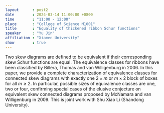 ```yaml
---
layout      : post2
date        : 2024-03-14 11:00:00 +0800
time        : "11:00 - 12:00"
place       : "College of Science M1001"
title       : "Equality of thickened ribbon Schur functions"
speaker     : "Yu Jin"
affiliation : "Xiamen University"
show        : true
---
```


Two skew diagrams are defined to be equivalent if their corresponding skew Schur functions are equal. The equivalence classes for ribbons have been classified by Billera, Thomas and van Willigenburg in 2006. In this paper, we provide a complete characterization of equivalence classes for connected skew diagrams with exactly one $2\times m$ or $m\times 2$ block of boxes for all $m\ge 2$. In particular, possible sizes of equivalence classes are one, two or four, confirming special cases of the elusive conjecture on equivalent skew connected diagrams proposed by McNamara and van Willigenburg in 2009. This is joint work with Shu Xiao Li (Shandong University).
